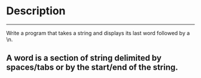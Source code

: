 # Description
---
Write a program that takes a string and displays its last word followed by a \n.

A word is a section of string delimited by spaces/tabs or by the start/end of
the string.
---